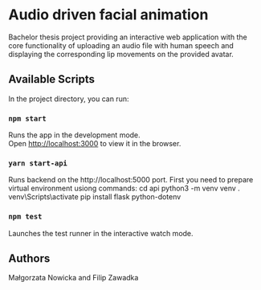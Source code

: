 # Audio driven facial animation

Bachelor thesis project providing an interactive web application with the core functionality of uploading an audio file with human speech and displaying the corresponding lip movements on the provided avatar. 

## Available Scripts

In the project directory, you can run:

### `npm start`

Runs the app in the development mode.<br />
Open [http://localhost:3000](http://localhost:3000) to view it in the browser.

### `yarn start-api`

Runs backend on the http://localhost:5000 port.
First you need to prepare virtual environment usiong commands:
cd api
python3 -m venv venv
. venv\Scripts\activate
pip install flask python-dotenv

### `npm test`

Launches the test runner in the interactive watch mode.<br />

## Authors

Małgorzata Nowicka and Filip Zawadka
